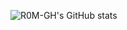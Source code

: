 ![R0M-GH's GitHub stats](https://github-readme-stats.vercel.app/api?username=r0M-gh&show_icons=true&theme=github_dark_dimmed)
